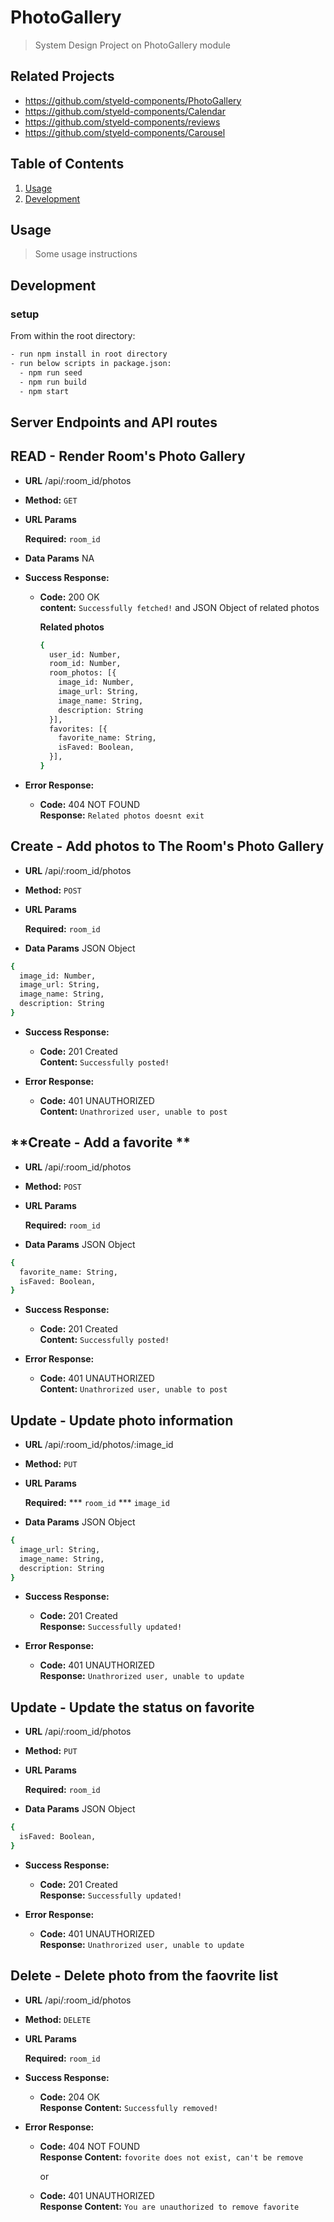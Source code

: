 # PhotoGallery

> System Design Project on PhotoGallery module

## Related Projects

  - https://github.com/styeld-components/PhotoGallery
  - https://github.com/styeld-components/Calendar
  - https://github.com/styeld-components/reviews
  - https://github.com/styeld-components/Carousel

## Table of Contents

1. [Usage](#Usage)
2. [Development](#development)

## Usage

> Some usage instructions

## Development

### setup

From within the root directory:

```sh
- run npm install in root directory
- run below scripts in package.json:
  - npm run seed
  - npm run build
  - npm start
```

## Server Endpoints and API routes

**READ - Render Room's Photo Gallery**
----

* **URL** /api/:room_id/photos

* **Method:** `GET`

*  **URL Params**

   **Required:** `room_id`

* **Data Params** NA

* **Success Response:**

  * **Code:** 200 OK <br />
    **content:** `Successfully fetched!` and JSON Object of related photos

      **Related photos**
      ```sh
      {
        user_id: Number,
        room_id: Number,
        room_photos: [{
          image_id: Number,
          image_url: String,
          image_name: String,
          description: String
        }],
        favorites: [{
          favorite_name: String,
          isFaved: Boolean,
        }],
      }
      ```

* **Error Response:**

  * **Code:** 404 NOT FOUND <br />
    **Response:** `Related photos doesnt exit`




**Create - Add photos to The Room's Photo Gallery**
----

* **URL** /api/:room_id/photos

* **Method:** `POST`

*  **URL Params**

   **Required:** `room_id`

* **Data Params** JSON Object
```sh
{
  image_id: Number,
  image_url: String,
  image_name: String,
  description: String
}
```

* **Success Response:**

  * **Code:** 201 Created <br />
    **Content:** `Successfully posted!`

* **Error Response:**

  * **Code:** 401 UNAUTHORIZED <br />
    **Content:** `Unathrorized user, unable to post`




**Create - Add a favorite **
----

* **URL** /api/:room_id/photos

* **Method:** `POST`

*  **URL Params**

   **Required:** `room_id`

* **Data Params** JSON Object
```sh
{
  favorite_name: String,
  isFaved: Boolean,
}
```

* **Success Response:**

  * **Code:** 201 Created <br />
    **Content:** `Successfully posted!`

* **Error Response:**

  * **Code:** 401 UNAUTHORIZED <br />
    **Content:** `Unathrorized user, unable to post`




**Update - Update photo information**
----

* **URL** /api/:room_id/photos/:image_id

* **Method:** `PUT`

*  **URL Params**

   **Required:**
   *** `room_id`
   *** `image_id`

* **Data Params** JSON Object
```sh
{
  image_url: String,
  image_name: String,
  description: String
}
```

* **Success Response:**

  * **Code:** 201 Created <br />
    **Response:** `Successfully updated!`

* **Error Response:**

  * **Code:** 401 UNAUTHORIZED <br />
    **Response:** `Unathrorized user, unable to update`




**Update - Update the status on favorite**
----

* **URL** /api/:room_id/photos

* **Method:** `PUT`

*  **URL Params**

   **Required:** `room_id`

* **Data Params** JSON Object
```sh
{
  isFaved: Boolean,
}
```

* **Success Response:**

  * **Code:** 201 Created <br />
    **Response:** `Successfully updated!`

* **Error Response:**

  * **Code:** 401 UNAUTHORIZED <br />
    **Response:** `Unathrorized user, unable to update`




**Delete - Delete photo from the faovrite list**
----

* **URL** /api/:room_id/photos

* **Method:** `DELETE`

*  **URL Params**

   **Required:** `room_id`

* **Success Response:**

  * **Code:** 204 OK <br />
    **Response Content:** `Successfully removed!`

* **Error Response:**

  * **Code:** 404 NOT FOUND <br />
    **Response Content:** `fovorite does not exist, can't be remove`

    or

  * **Code:** 401 UNAUTHORIZED <br />
    **Response Content:** `You are unauthorized to remove favorite`